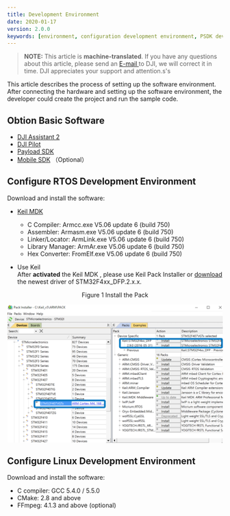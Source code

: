```yaml
---
title: Development Environment
date: 2020-01-17
version: 2.0.0
keywords: [environment, configuration development environment, PSDK development environment]
---
```

> **NOTE:** This article is **machine-translated**. If you have any questions about this article, please send an <a href="mailto:dev@dji.com">E-mail </a>to DJI, we will correct it in time. DJI appreciates your support and attention.s's

This article describes the process of setting up the software environment. After connecting the hardware and setting up the software environment, the developer could create the project and run the sample code.

## Obtion Basic Software

* [DJI Assistant 2](https://www.dji.com/en/downloads)
* [DJI Pilot](https://www.dji.com/en/downloads)
* [Payload SDK](https://developer.dji.com/user)
* [Mobile SDK](https://developer.dji.com/user)  （Optional）     

## Configure RTOS Development Environment
Download and install the software:

* [Keil MDK](http://www2.keil.com/mdk5/)
    * C Compiler:  Armcc.exe V5.06 update 6 (build 750)
    * Assembler:              Armasm.exe V5.06 update 6 (build 750)
    * Linker/Locator:         ArmLink.exe V5.06 update 6 (build 750)
    * Library Manager:        ArmAr.exe V5.06 update 6 (build 750)
    * Hex Converter:          FromElf.exe V5.06 update 6 (build 750)

* Use Keil    
After **activated** the Keil MDK , please use Keil Pack Installer or <a href="http://www.keil.com/dd2/Pack/" target="_blank">download</a> the newest driver of STM32F4xx_DFP.2.x.x.
<div>
<div style="text-align: center"><p>Figure 1 Install the Pack</p>
</div>
<div style="text-align: center"><p><span>
      <img src="../images/stm32_pack_install.png" width="600" style="vertical-align:middle" alt/></span></p>
</div></div>

## Configure Linux Development Environment
Download and install the software:

* C compiler: GCC 5.4.0 / 5.5.0
* CMake: 2.8 and above
* FFmpeg: 4.1.3 and above (optional)

